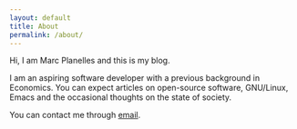 ```yaml
---
layout: default
title: About
permalink: /about/
---
```


Hi, I am Marc Planelles and this is my blog.

I am an aspiring software developer with a previous background in Economics.
You can expect articles on open-source software, GNU/Linux, Emacs and the occasional thoughts
on the state of society.

You can contact me through [email](mailto:contact@planelles.dev).
